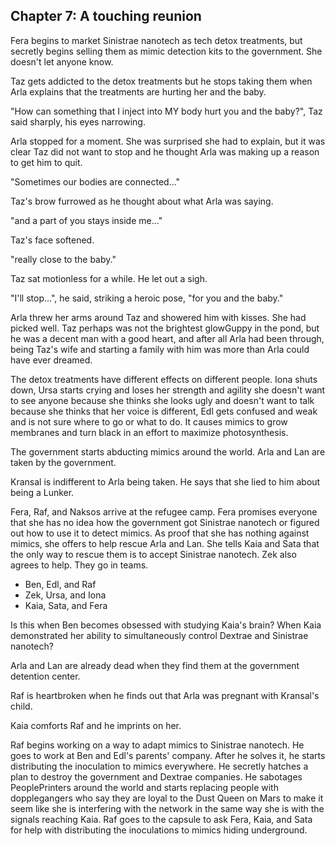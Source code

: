 ## Chapter 7: A touching reunion

Fera begins to market Sinistrae nanotech as tech detox treatments, but secretly
begins selling them as mimic detection kits to the government.
She doesn't let anyone know.

Taz gets addicted to the detox treatments but he stops taking them when Arla
explains that the treatments are hurting her and the baby.

"How can something that I inject into MY body hurt you and the baby?", Taz said
sharply, his eyes narrowing.

Arla stopped for a moment. She was surprised she had to explain, but it was
clear Taz did not want to stop and he thought Arla was making up a reason to
get him to quit.

"Sometimes our bodies are connected..."

Taz's brow furrowed as he thought about what Arla was saying.

"and a part of you stays inside me..."

Taz's face softened.

"really close to the baby."

Taz sat motionless for a while. He let out a sigh.

"I'll stop...", he said, striking a heroic pose, "for you and the baby."

Arla threw her arms around Taz and showered him with kisses. She had picked
well. Taz perhaps was not the brightest glowGuppy in the pond, but he was a
decent man with a good heart, and after all Arla had been through, being Taz's
wife and starting a family with him was more than Arla could have ever dreamed.

The detox treatments have different effects on different people. Iona shuts
down, Ursa starts crying and loses her strength and agility she
doesn't want to see anyone because she thinks she looks ugly and doesn't want to
talk because she thinks that her voice is different, Edl gets confused and weak
and is not sure where to go or what to do. It causes mimics to grow membranes
and turn black in an effort to maximize photosynthesis.

The government starts abducting mimics around the world.
Arla and Lan are taken by the government.

Kransal is indifferent to Arla being taken. He says that she lied to him about
being a Lunker.

Fera, Raf, and Naksos arrive at the refugee camp. Fera promises everyone that she
has no idea how the government got Sinistrae nanotech or figured out how to use
it to detect mimics. As proof that she has nothing against mimics, she offers
to help rescue Arla and Lan. She tells Kaia and Sata that the only way
to rescue them is to accept Sinistrae nanotech. Zek also agrees to help. They
go in teams.

- Ben, Edl, and Raf
- Zek, Ursa, and Iona
- Kaia, Sata, and Fera

Is this when Ben becomes obsessed with studying Kaia's brain? When Kaia
demonstrated her ability to simultaneously control Dextrae and Sinistrae
nanotech?

Arla and Lan are already dead when they find them at the government detention
center.

Raf is heartbroken when he finds out that Arla was pregnant with Kransal's
child.

Kaia comforts Raf and he imprints on her.

Raf begins working on a way to adapt mimics to Sinistrae nanotech. He goes to
work at Ben and Edl's parents' company. After he solves it, he starts
distributing the inoculation to mimics everywhere. He secretly hatches a plan
to destroy the government and Dextrae companies. He sabotages PeoplePrinters
around the world and starts replacing people with dopplegangers who say they
are loyal to the Dust Queen on Mars to make it seem like she is interfering
with the network in the same way she is with the signals reaching Kaia. Raf
goes to the capsule to ask Fera, Kaia, and Sata for help with distributing the
inoculations to mimics hiding underground.

